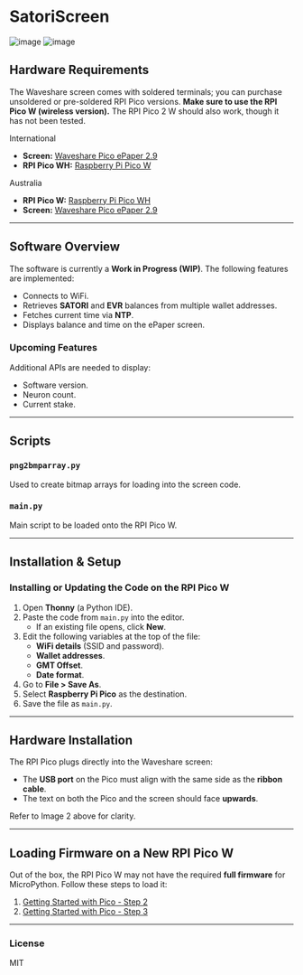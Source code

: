 # SatoriScreen

![image](https://github.com/user-attachments/assets/a2d10989-8b8e-4036-b0c5-07a056c22910)
![image](https://github.com/user-attachments/assets/a9ccd19b-12fa-40ab-a175-4300ae388b45)

## Hardware Requirements
The Waveshare screen comes with soldered terminals; you can purchase unsoldered or pre-soldered RPI Pico versions. **Make sure to use the RPI Pico W (wireless version).** The RPI Pico 2 W should also work, though it has not been tested.

International
- **Screen:** [Waveshare Pico ePaper 2.9](https://www.waveshare.com/pico-epaper-2.9.htm)
- **RPI Pico WH:** [Raspberry Pi Pico W](https://www.waveshare.com/raspberry-pi-pico-w.htm?sku=23104)

Australia
- **RPI Pico W:** [Raspberry Pi Pico WH](https://core-electronics.com.au/raspberry-pi-pico-wh.html)
- **Screen:** [Waveshare Pico ePaper 2.9](https://core-electronics.com.au/waveshare-2-9inch-e-paper-module-for-raspberry-pi-pico-296x128-black-white.html)


---
## Software Overview
The software is currently a **Work in Progress (WIP)**. The following features are implemented:

- Connects to WiFi.
- Retrieves **SATORI** and **EVR** balances from multiple wallet addresses.
- Fetches current time via **NTP**.
- Displays balance and time on the ePaper screen.

### Upcoming Features
Additional APIs are needed to display:
- Software version.
- Neuron count.
- Current stake.

---
## Scripts

### `png2bmparray.py`
Used to create bitmap arrays for loading into the screen code.

### `main.py`
Main script to be loaded onto the RPI Pico W.

---
## Installation & Setup

### Installing or Updating the Code on the RPI Pico W
1. Open **Thonny** (a Python IDE).
2. Paste the code from `main.py` into the editor.
    - If an existing file opens, click **New**.
3. Edit the following variables at the top of the file:
    - **WiFi details** (SSID and password).
    - **Wallet addresses**.
    - **GMT Offset**.
    - **Date format**.
4. Go to **File > Save As**.
5. Select **Raspberry Pi Pico** as the destination.
6. Save the file as `main.py`.

---
## Hardware Installation
The RPI Pico plugs directly into the Waveshare screen:
- The **USB port** on the Pico must align with the same side as the **ribbon cable**.
- The text on both the Pico and the screen should face **upwards**.

Refer to Image 2 above for clarity.

---
## Loading Firmware on a New RPI Pico W
Out of the box, the RPI Pico W may not have the required **full firmware** for MicroPython. Follow these steps to load it:

1. [Getting Started with Pico - Step 2](https://projects.raspberrypi.org/en/projects/getting-started-with-the-pico/2)
2. [Getting Started with Pico - Step 3](https://projects.raspberrypi.org/en/projects/getting-started-with-the-pico/3)

---
### License
MIT
